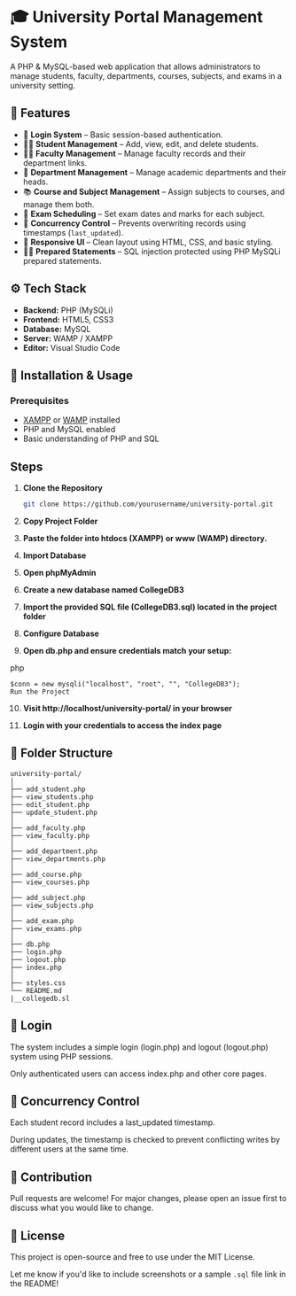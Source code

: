 # 🎓 University Portal Management System

A PHP & MySQL-based web application that allows administrators to manage students, faculty, departments, courses, subjects, and exams in a university setting.

## 🧩 Features

- 🔐 **Login System** – Basic session-based authentication.
- 🧑‍🎓 **Student Management** – Add, view, edit, and delete students.
- 👨‍🏫 **Faculty Management** – Manage faculty records and their department links.
- 🏢 **Department Management** – Manage academic departments and their heads.
- 📚 **Course and Subject Management** – Assign subjects to courses, and manage them both.
- 📝 **Exam Scheduling** – Set exam dates and marks for each subject.
- 🔁 **Concurrency Control** – Prevents overwriting records using timestamps (`last_updated`).
- 🎨 **Responsive UI** – Clean layout using HTML, CSS, and basic styling.
- 🧑‍💻 **Prepared Statements** – SQL injection protected using PHP MySQLi prepared statements.

## ⚙️ Tech Stack

- **Backend:** PHP (MySQLi)
- **Frontend:** HTML5, CSS3
- **Database:** MySQL
- **Server:** WAMP / XAMPP
- **Editor:** Visual Studio Code

## 🚀 Installation & Usage

### Prerequisites
- [XAMPP](https://www.apachefriends.org/) or [WAMP](https://www.wampserver.com/) installed
- PHP and MySQL enabled
- Basic understanding of PHP and SQL

## Steps

1. **Clone the Repository**
   ```bash
   git clone https://github.com/yourusername/university-portal.git
2. **Copy Project Folder**

3. **Paste the folder into htdocs (XAMPP) or www (WAMP) directory.**

4. **Import Database**

5. **Open phpMyAdmin**

6. **Create a new database named CollegeDB3**

7. **Import the provided SQL file (CollegeDB3.sql) located in the project folder**

8. **Configure Database**

9. **Open db.php and ensure credentials match your setup:**

php
```
$conn = new mysqli("localhost", "root", "", "CollegeDB3");
Run the Project
```
10. **Visit http://localhost/university-portal/ in your browser**

11. **Login with your credentials to access the index page**

## 📂 Folder Structure
```
university-portal/
│
├── add_student.php
├── view_students.php
├── edit_student.php
├── update_student.php
│
├── add_faculty.php
├── view_faculty.php
│
├── add_department.php
├── view_departments.php
│
├── add_course.php
├── view_courses.php
│
├── add_subject.php
├── view_subjects.php
│
├── add_exam.php
├── view_exams.php
│
├── db.php
├── login.php
├── logout.php
├── index.php
│
├── styles.css
└── README.md
|__collegedb.sl
```
## 🔐 Login
The system includes a simple login (login.php) and logout (logout.php) system using PHP sessions.

Only authenticated users can access index.php and other core pages.

## 📌 Concurrency Control
Each student record includes a last_updated timestamp.

During updates, the timestamp is checked to prevent conflicting writes by different users at the same time.

## 📣 Contribution
Pull requests are welcome! For major changes, please open an issue first to discuss what you would like to change.

## 📃 License
This project is open-source and free to use under the MIT License.



Let me know if you'd like to include screenshots or a sample `.sql` file link in the README!

